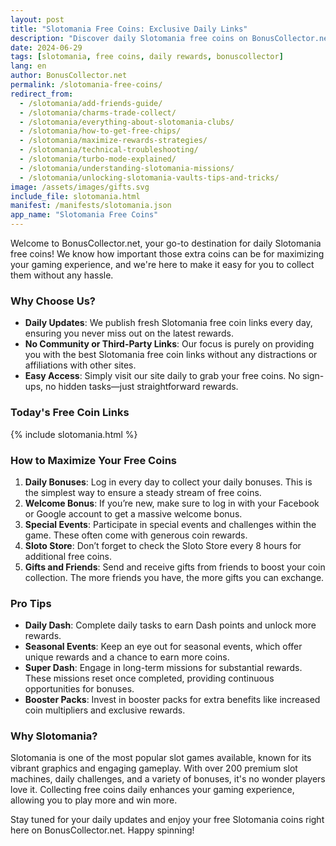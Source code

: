 ```yaml
---
layout: post
title: "Slotomania Free Coins: Exclusive Daily Links"
description: "Discover daily Slotomania free coins on BonusCollector.net! Get the latest links and tips to maximize your rewards and enhance your gaming experience."
date: 2024-06-29
tags: [slotomania, free coins, daily rewards, bonuscollector]
lang: en
author: BonusCollector.net
permalink: /slotomania-free-coins/
redirect_from:
  - /slotomania/add-friends-guide/
  - /slotomania/charms-trade-collect/
  - /slotomania/everything-about-slotomania-clubs/
  - /slotomania/how-to-get-free-chips/
  - /slotomania/maximize-rewards-strategies/
  - /slotomania/technical-troubleshooting/
  - /slotomania/turbo-mode-explained/
  - /slotomania/understanding-slotomania-missions/
  - /slotomania/unlocking-slotomania-vaults-tips-and-tricks/
image: /assets/images/gifts.svg
include_file: slotomania.html
manifest: /manifests/slotomania.json
app_name: "Slotomania Free Coins"
---
```


Welcome to BonusCollector.net, your go-to destination for daily Slotomania free coins! We know how important those extra coins can be for maximizing your gaming experience, and we're here to make it easy for you to collect them without any hassle.

### Why Choose Us?

- **Daily Updates**: We publish fresh Slotomania free coin links every day, ensuring you never miss out on the latest rewards.
- **No Community or Third-Party Links**: Our focus is purely on providing you with the best Slotomania free coin links without any distractions or affiliations with other sites.
- **Easy Access**: Simply visit our site daily to grab your free coins. No sign-ups, no hidden tasks—just straightforward rewards.

### Today's Free Coin Links

{% include slotomania.html %}

### How to Maximize Your Free Coins

1. **Daily Bonuses**: Log in every day to collect your daily bonuses. This is the simplest way to ensure a steady stream of free coins.
2. **Welcome Bonus**: If you’re new, make sure to log in with your Facebook or Google account to get a massive welcome bonus.
3. **Special Events**: Participate in special events and challenges within the game. These often come with generous coin rewards.
4. **Sloto Store**: Don’t forget to check the Sloto Store every 8 hours for additional free coins.
5. **Gifts and Friends**: Send and receive gifts from friends to boost your coin collection. The more friends you have, the more gifts you can exchange.

### Pro Tips

- **Daily Dash**: Complete daily tasks to earn Dash points and unlock more rewards.
- **Seasonal Events**: Keep an eye out for seasonal events, which offer unique rewards and a chance to earn more coins.
- **Super Dash**: Engage in long-term missions for substantial rewards. These missions reset once completed, providing continuous opportunities for bonuses.
- **Booster Packs**: Invest in booster packs for extra benefits like increased coin multipliers and exclusive rewards.

### Why Slotomania?

Slotomania is one of the most popular slot games available, known for its vibrant graphics and engaging gameplay. With over 200 premium slot machines, daily challenges, and a variety of bonuses, it's no wonder players love it. Collecting free coins daily enhances your gaming experience, allowing you to play more and win more.

Stay tuned for your daily updates and enjoy your free Slotomania coins right here on BonusCollector.net. Happy spinning!
